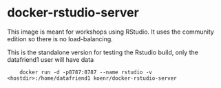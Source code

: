 # docker-rstudio-server

This image is meant for workshops using RStudio.  It uses the community edition so there is no load-balancing.

This is the standalone version for testing the Rstudio build, only the datafriend1 user will have data

        docker run -d -p8787:8787 --name rstudio -v <hostdir>:/home/datafriend1 koenr/docker-rstudio-server
